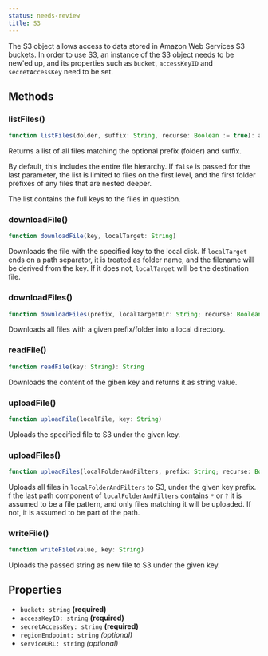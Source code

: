 ```yaml
---
status: needs-review
title: S3
---
```


The S3 object allows access to data stored in Amazon Web Services S3 buckets. In order to use S3, an instance of the S3 object needs to be new'ed up, and its properties such as `bucket`, `accessKeyID` and `secretAccessKey` need to be set.

## Methods

### listFiles()

```javascript
function listFiles(dolder, suffix: String, recurse: Boolean := true): array of String
```

Returns a list of all files matching the optional prefix (folder) and suffix.

By default, this includes the entire file hierarchy. If `false` is passed for the last parameter, the list is limited to files on the first level, and the first folder prefixes of any files that are nested deeper.

The list contains the full keys to the files in question.

### downloadFile()

```javascript
function downloadFile(key, localTarget: String)
```

Downloads the file with the specified key to the local disk. If `localTarget` ends on a path separator, it is treated as folder name, and the filename will be derived from the key. If it does not, `localTarget` will be the destination file.

### downloadFiles()

```javascript
function downloadFiles(prefix, localTargetDir: String; recurse: Boolean)
```

Downloads all files with a given prefix/folder into a local directory.

### readFile()

```javascript
function readFile(key: String): String
```

Downloads the content of the giben key and returns it as string value.

### uploadFile()

```javascript
function uploadFile(localFile, key: String)
```

Uploads the specified file to S3 under the given key.

### uploadFiles()

```javascript
function uploadFiles(localFolderAndFilters, prefix: String; recurse: Boolean)
```

Uploads all files in `localFolderAndFilters` to S3, under the given key prefix. f the last path component of `localFolderAndFilters` contains `*` or `?` it is assumed to be a file pattern, and only files matching it will be uploaded. If not, it is assumed to be part of the path.

### writeFile()

```javascript
function writeFile(value, key: String)
```

Uploads the passed string as new file to S3 under the given key.

## Properties

* ```bucket: string``` **(required)**
* ```accessKeyID: string``` **(required)**
* ```secretAccessKey: string``` **(required)**
* ```regionEndpoint: string``` _(optional)_
* ```serviceURL: string``` _(optional)_
